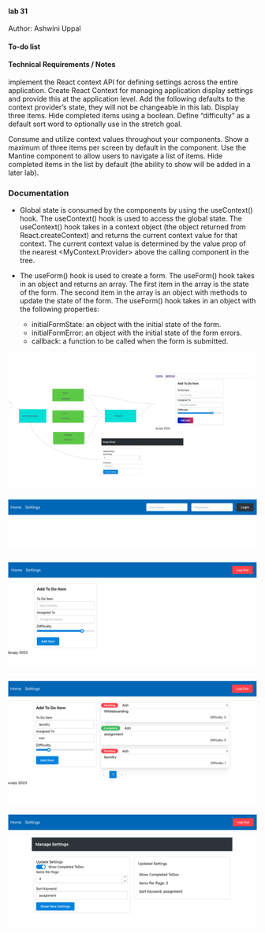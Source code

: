 #### lab 31
Author: Ashwini Uppal

#### To-do list

#### Technical Requirements / Notes

implement the React context API for defining settings across the entire application.
  Create React Context for managing application display settings and provide this at the application level.
  Add the following defaults to the context provider’s state, they will not be changeable in this lab.
  Display three items.
  Hide completed items using a boolean.
  Define “difficulty” as a default sort word to optionally use in the stretch goal.


Consume and utilize context values throughout your components.
  Show a maximum of three items per screen by default in the <List /> component.
  Use the Mantine <Pagination /> component to allow users to navigate a list of items.
  Hide completed items in the list by default (the ability to show will be added in a later lab).

### Documentation

  - Global state is consumed by the components by using the useContext() hook. The useContext() hook is used to access the global state. The useContext() hook takes in a context object (the object returned from React.createContext) and returns the current context value for that context. The current context value is determined by the value prop of the nearest <MyContext.Provider> above the calling component in the tree.


  - The useForm() hook is used to create a form. The useForm() hook takes in an object and returns an array. The first item in the array is the state of the form. The second item in the array is an object with methods to update the state of the form. The useForm() hook takes in an object with the following properties:
    - initialFormState: an object with the initial state of the form.
    - initialFormError: an object with the initial state of the form errors.
    - callback: a function to be called when the form is submitted.

![UML](./src/assets/UML.png)


![Login page](./src/assets/1.png)

![todo page](./src/assets/2.png)

![list page](./src/assets/3.png)

![setting page](./src/assets/4.png)


